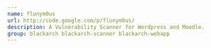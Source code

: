 ```yaml
---
name: flunym0us
url: http://code.google.com/p/flunym0us/
description: A Vulnerability Scanner for Wordpress and Moodle.
group: blackarch blackarch-scanner blackarch-webapp
---
```

